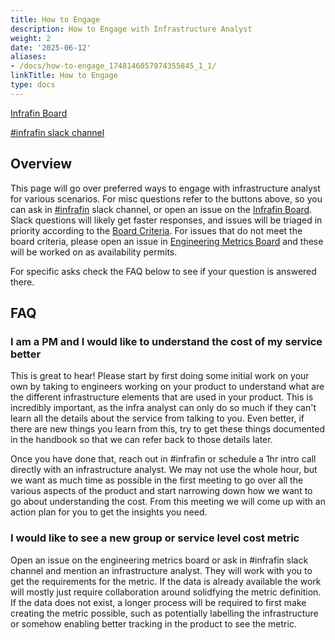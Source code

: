 ```yaml
---
title: How to Engage
description: How to Engage with Infrastructure Analyst
weight: 2
date: '2025-06-12'
aliases:
- /docs/how-to-engage_1748146057974355845_1_1/
linkTitle: How to Engage
type: docs
---
```


[Infrafin Board](https://gitlab.com/groups/gitlab-com/-/boards/1502173?label_name%5B%5D=infrafin)

[#infrafin slack channel](https://gitlab.slack.com/messages/infrafin/)

## Overview

This page will go over preferred ways to engage with infrastructure analyst for various scenarios. For misc questions refer to the buttons above, so you can ask in [#infrafin](https://gitlab.slack.com/messages/infrafin/) slack channel, or open an issue on the [Infrafin Board](https://gitlab.com/groups/gitlab-com/-/boards/1502173?label_name%5B%5D=infrafin). Slack questions will likely get faster responses, and issues will be triaged in priority according to the [Board Criteria](/handbook/engineering/infrastructure/cost-management/infrafin-board/#criteria). For issues that do not meet the board criteria, please open an issue in [Engineering Metrics Board](https://gitlab.com/gitlab-com/www-gitlab-com/-/boards/1942495?label_name[]=Engineering%20Metrics) and these will be worked on as availability permits.

For specific asks check the FAQ below to see if your question is answered there.

## FAQ

### I am a PM and I would like to understand the cost of my service better

This is great to hear! Please start by first doing some initial work on your own by taking to engineers working on your product to understand what are the different infrastructure elements that are used in your product. This is incredibly important, as the infra analyst can only do so much if they can't learn all the details about the service from talking to you. Even better, if there are new things you learn from this, try to get these things documented in the handbook so that we can refer back to those details later.

Once you have done that, reach out in #infrafin or schedule a 1hr intro call directly with an infrastructure analyst. We may not use the whole hour, but we want as much time as possible in the first meeting to go over all the various aspects of the product and start narrowing down how we want to go about understanding the cost. From this meeting we will come up with an action plan for you to get the insights you need.

### I would like to see a new group or service level cost metric

Open an issue on the engineering metrics board or ask in #infrafin slack channel and mention an infrastructure analyst. They will work with you to get the requirements for the metric. If the data is already available the work will mostly just require collaboration around solidfying the metric definition. If the data does not exist, a longer process will be required to first make creating the metric possible, such as potentially labelling the infrastructure or somehow enabling better tracking in the product to see the metric.
